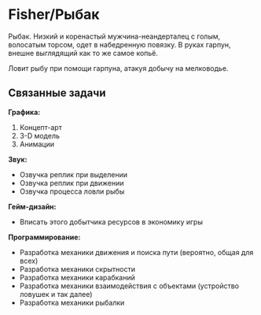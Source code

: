 # Fisher/Рыбак

Рыбак. Низкий и коренастый мужчина-неандерталец с голым, волосатым торсом, одет в набедренную повязку. В руках гарпун, внешне выглядящий как то же самое копьё.

Ловит рыбу при помощи гарпуна, атакуя добычу на мелководье.

## Связанные задачи

**Графика:**

1. Концепт-арт
2. 3-D модель
3. Анимации

**Звук:**

- Озвучка реплик при выделении
- Озвучка реплик при движении
- Озвучка процесса ловли рыбы

**Гейм-дизайн:**

- Вписать этого добытчика ресурсов в экономику игры

**Программирование:**

- Разработка механики движения и поиска пути (вероятно, общая для всех)
- Разработка механики скрытности
- Разработка механики карабканий
- Разработка механики взаимодействия с объектами (устройство ловушек и так далее)
- Разработка механики рыбалки
